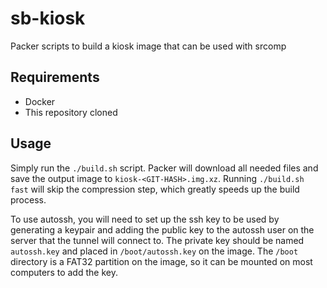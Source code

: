 # sb-kiosk

Packer scripts to build a kiosk image that can be used with srcomp

## Requirements

- Docker
- This repository cloned

## Usage

Simply run the `./build.sh` script. Packer will download all needed files and save the output image to `kiosk-<GIT-HASH>.img.xz`. Running `./build.sh fast` will skip the compression step, which greatly speeds up the build process.

To use autossh, you will need to set up the ssh key to be used by generating a keypair and adding the public key to the autossh user on the server that the tunnel will connect to. The private key should be named `autossh.key` and placed in `/boot/autossh.key` on the image. The `/boot` directory is a FAT32 partition on the image, so it can be mounted on most computers to add the key.
